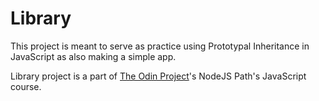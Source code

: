 # Library

This project is meant to serve as practice using Prototypal Inheritance in JavaScript as also making a simple app.

Library project is a part of [The Odin Project](https://www.theodinproject.com)'s NodeJS Path's JavaScript course.
